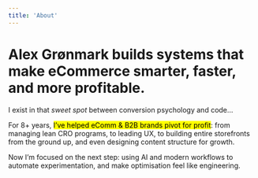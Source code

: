 ```yaml
---
title: 'About'
---
```


<!--
This content will be displayed at the top of the index page.
You can leave this empty if you don’t want to show any content.
-->

# Alex Grønmark builds systems that make eCommerce smarter, faster, and more profitable.

I exist in that _sweet spot_ between conversion psychology and code…

For 8+ years, <mark>I’ve helped eComm & B2B brands pivot for profit</mark>: from managing lean CRO programs, to leading UX, to building entire storefronts from the ground up, and even designing content structure for growth.

<!-- (Oh, and confusingly I also write about art) -->

Now I’m focused on the next step: using AI and modern workflows to automate experimentation, and make optimisation feel like engineering.

<!-- A static blog theme based on [Secret](/secret), designed for clarity and focus. -->

<!-- With a deliberately <mark>minimal design</mark>, this layout ensures your content takes center stage. It's built for flexibility, offering customization options that honor its clean and elegant aesthetic. -->

<!-- ![_HIKARI](./_assets/logos.avif) -->

<!-- Check posts for _details and view_ source on [GitHub](https://github.com/the3ash/astro-chiri). -->